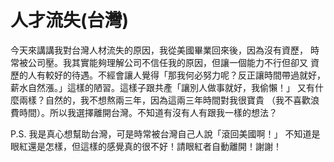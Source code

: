 # 人才流失(台灣)

今天來講講我對台灣人材流失的原因，我從美國畢業回來後，因為沒有資歷，
時常被公司壓。我其實能夠理解公司不信任我的原因，但讓一個能力不行但卻又
資歷的人有較好的待遇。不經會讓人覺得「那我何必努力呢？反正讓時間帶過就好，
薪水自然漲。」這樣的陋習。這樣子跟共產「讓別人做事就好，我偷懶！」
又有什麼兩樣？自然的，我不想熬兩三年，因為這兩三年時間對我很寶貴
（我不喜歡浪費時間）。所以我選擇離開台灣。不知道有沒有人有跟我一樣的想法？

P.S. 我是真心想幫助台灣，可是時常被台灣自己人說「滾回美國啊！」
不知道是眼紅還是怎樣，但這樣的感覺真的很不好！請眼紅者自動離開！謝謝！
